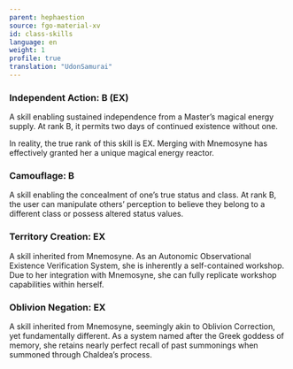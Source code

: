 ```yaml
---
parent: hephaestion
source: fgo-material-xv
id: class-skills
language: en
weight: 1
profile: true
translation: "UdonSamurai"
---
```


### Independent Action: B (EX)

A skill enabling sustained independence from a Master’s magical energy supply. At rank B, it permits two days of continued existence without one.

In reality, the true rank of this skill is EX. Merging with Mnemosyne has effectively granted her a unique magical energy reactor.

### Camouflage: B

A skill enabling the concealment of one’s true status and class. At rank B, the user can manipulate others’ perception to believe they belong to a different class or possess altered status values.

### Territory Creation: EX

A skill inherited from Mnemosyne. As an Autonomic Observational Existence Verification System, she is inherently a self-contained workshop. Due to her integration with Mnemosyne, she can fully replicate workshop capabilities within herself.

### Oblivion Negation: EX

A skill inherited from Mnemosyne, seemingly akin to Oblivion Correction, yet fundamentally different. As a system named after the Greek goddess of memory, she retains nearly perfect recall of past summonings when summoned through Chaldea’s process.
